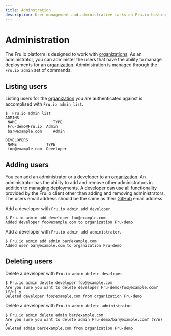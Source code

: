 ```yaml
---
title: Adminstration
description: User management and administrative tasks on Fru.io hosting
---
```

# Administration

The Fru.io platform is designed to work with [organizations](organizations.md). As an administrator, you can administer the users that have the ability to manage deployments for an [organization](organizations.md). Administration is managed through the `Fru.io admin` set of commands.

## Listing users
Listing users for the [organization](organizations.md) you are authenticated against is accomplised with `Fru.io admin list`.

```
$  Fru.io admin list
ADMINS
 NAME                TYPE
 Fru-demo@Fru.io  Admin
 bar@example.com     Admin

DEVELOPERS
 NAME             TYPE
 foo@example.com  Developer
```

## Adding users
You can add an administrator or a developer to an [organization](organizations.md). An administrator has the ability to add and remove other administrators in addition to managing deployments. A developer can use all functionality provided by the Fru.io client other than adding and removing administrators. The users email address should be the same as their [GitHub](github.md) email address.

Add a developer with `Fru.io admin add developer`.

```
$ Fru.io admin add developer foo@example.com
Added developer foo@example.com to organization Fru-demo
```

Add a developer with `Fru.io admin add administrator`.

```
$ Fru.io admin add admin bar@example.com
Added user bar@example.com to organization Fru-demo
```

## Deleting users
Delete a developer with `Fru.io admin delete developer`.

```
$ Fru.io admin delete developer foo@example.com
Are you sure you want to delete developer Fru-demo/foo@example.com? (Y/n) y
Deleted developer foo@example.com from organization Fru-demo
```

Delete a developer with `Fru.io admin delete administrator`.

```
$ Fru.io admin delete admin bar@example.com
Are you sure you want to delete admin Fru-demo/bar@example.com? (Y/n) y
Deleted admin bar@example.com from organization Fru-demo
```

